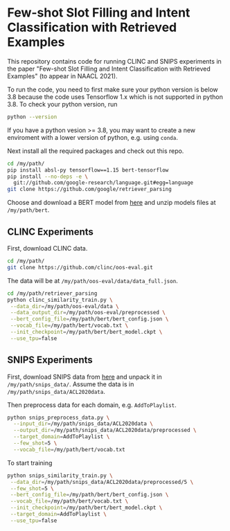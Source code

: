 # Few-shot Slot Filling and Intent Classification with Retrieved Examples

This repository contains code for running CLINC and SNIPS experiments in the
paper "Few-shot Slot Filling and Intent Classification with Retrieved Examples"
(to appear in NAACL 2021).

To run the code, you need to first make sure your python version is below 3.8
because the code uses Tensorflow 1.x which is not supported in python 3.8. To
check your python version, run

```bash
python --version
```

If you have a python vesion >= 3.8, you may want to create a new enviroment with
a lower version of python, e.g. using `conda`.

Next install all the required packages and check out this repo.

```bash
cd /my/path/
pip install absl-py tensorflow==1.15 bert-tensorflow
pip install --no-deps -e \
  git://github.com/google-research/language.git#egg=language
git clone https://github.com/google/retriever_parsing
```

Choose and download a BERT model from
[here](https://github.com/google-research/bert#bert) and unzip models files at
`/my/path/bert`.

## CLINC Experiments

First, download CLINC data.

```bash
cd /my/path/
git clone https://github.com/clinc/oos-eval.git
```

The data will be at `/my/path/oos-eval/data/data_full.json`.

```bash
cd /my/path/retriever_parsing
python clinc_similarity_train.py \
 --data_dir=/my/path/oos-eval/data \
 --data_output_dir=/my/path/oos-eval/preprocessed \
 --bert_config_file=/my/path/bert/bert_config.json \
 --vocab_file=/my/path/bert/vocab.txt \
 --init_checkpoint=/my/path/bert/bert_model.ckpt \
 --use_tpu=false
```

## SNIPS Experiments

First, download SNIPS data from
[here](https://atmahou.github.io/attachments/ACL2020data.zip) and unpack it in
`/my/path/snips_data/`. Assume the data is in `/my/path/snips_data/ACL2020data`.

Then preprocess data for each domain, e.g. `AddToPlaylist`.

```bash
python snips_preprocess_data.py \
  --input_dir=/my/path/snips_data/ACL2020data \
  --output_dir=/my/path/snips_data/ACL2020data/preprocessed \
  --target_domain=AddToPlaylist \
  --few_shot=5 \
  --vocab_file=/my/path/bert/vocab.txt
```

To start training

```bash
python snips_similarity_train.py \
 --data_dir=/my/path/snips_data/ACL2020data/preprocessed/5 \
 --few_shot=5 \
 --bert_config_file=/my/path/bert/bert_config.json \
 --vocab_file=/my/path/bert/vocab.txt \
 --init_checkpoint=/my/path/bert/bert_model.ckpt \
 --target_domain=AddToPlaylist \
 --use_tpu=false
```
